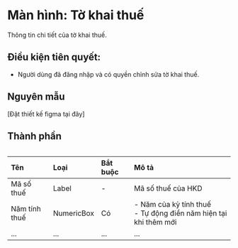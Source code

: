 # Màn hình: Tờ khai thuế
Thông tin chi tiết của tờ khai thuế.

## Điều kiện tiên quyết:

- Người dùng đã đăng nhập và có quyền chỉnh sửa tờ khai thuế.

## Nguyên mẫu
[Đặt thiết kế figma tại đây]

## Thành phần

<div style="overflow-x:auto">

| Tên           | Loại       | Bắt buộc | Mô tả                                                                 |
| :------------ | :--------- | :------- | :-------------------------------------------------------------------- |
| Mã số thuế    | Label      | -        | Mã số thuế của HKD                                                    |
| Năm tính thuế | NumericBox | Có       | - Năm của kỳ tính thuế <br/> - Tự động điền năm hiện tại khi thêm mới |
| ...           | ...        | ...      | ...                                                                   |

</div>

